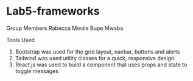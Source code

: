 # Lab5-frameworks


Group Members
Rabecca Mwale
Bupe Mwaba


Tools Used
1. Bootstrap was used for the grid layout, navbar, buttons and alerts
2. Tailwind was used utility classes for a quick, responsive design
3. React.js was used to build a component that uses props and state to toggle messages
